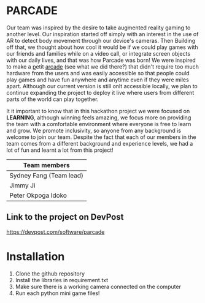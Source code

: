 # PARCADE

Our team was inspired by the desire to take augmented reality gaming to another level. Our inspiration started off simply with an interest in the use of AR to detect body movement through our device's cameras. Then Building off that, we thought about how cool it would be if we could play games with our friends and families while on a video call, or integrate screen objects with our daily lives, and that was how Parcade was born! We were inspired to make a <ins>p</ins>etit <ins>arcade</ins> (see what we did there?) that didn't require too much hardware from the users and was easily accessible so that people could play games and have fun anywhere and anytime even if they were miles apart. Although our current version is still onlt accessible locally, we plan to continue expanding the project to deploy it live where users from different parts of the world can play together.

It it important to know that in this hackathon project we were focused on **LEARNING**, although winning feels amazing, we focus more on providing the team with a comfortable environment where everyone is free to learn and grow. We promote inclusivity, so anyone from any background is welcome to join our team. Despite the fact that each of our members in the team comes from a different background and experience levels, we had a lot of fun and learnt a lot from this project!

| Team members  |
| ------------- | 
| Sydney Fang (Team lead) | 
| Jimmy Ji  | 
| Peter Okpoga Idoko |

## Link to the project on DevPost
https://devpost.com/software/parcade

# Installation

1. Clone the github repository
2. Install the libraries in requirement.txt
3. Make sure there is a working camera connected on the computer
4. Run each python mini game files!
